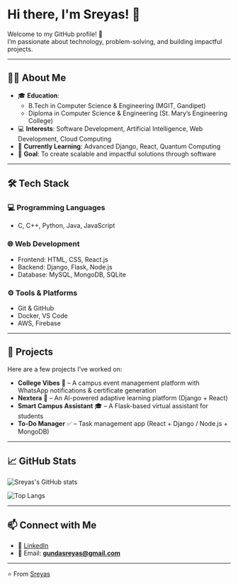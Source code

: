 # Hi there, I'm Sreyas! 👋  

Welcome to my GitHub profile! 🚀  
I’m passionate about technology, problem-solving, and building impactful projects.  

---

## 👨‍🎓 About Me  
- 🎓 **Education**:  
  - B.Tech in Computer Science & Engineering (MGIT, Gandipet)  
  - Diploma in Computer Science & Engineering (St. Mary’s Engineering College)  
- 💻 **Interests**: Software Development, Artificial Intelligence, Web Development, Cloud Computing  
- 🌱 **Currently Learning**: Advanced Django, React, Quantum Computing  
- 🎯 **Goal**: To create scalable and impactful solutions through software  

---

## 🛠️ Tech Stack  

### 💻 Programming Languages  
- C, C++, Python, Java, JavaScript  

### 🌐 Web Development  
- Frontend: HTML, CSS, React.js  
- Backend: Django, Flask, Node.js  
- Database: MySQL, MongoDB, SQLite  

### ⚙️ Tools & Platforms  
- Git & GitHub  
- Docker, VS Code  
- AWS, Firebase  

---

## 🚀 Projects  
Here are a few projects I’ve worked on:  
- **College Vibes** 🎉 – A campus event management platform with WhatsApp notifications & certificate generation  
- **Nextera** 📘 – An AI-powered adaptive learning platform (Django + React)  
- **Smart Campus Assistant** 🎓 – A Flask-based virtual assistant for students  
- **To-Do Manager** ✅ – Task management app (React + Django / Node.js + MongoDB)  

---

## 📈 GitHub Stats  
![Sreyas's GitHub stats](https://github-readme-stats.vercel.app/api?username=sreyasgunda&show_icons=true&theme=tokyonight)  

![Top Langs](https://github-readme-stats.vercel.app/api/top-langs/?username=sreyasgunda&layout=compact&theme=tokyonight)  

---

## 📫 Connect with Me  
- 💼 [LinkedIn](https://www.linkedin.com/in/gunda-sreyas-kumar-22882833a)  
- 📧 Email: **gundasreyas@gmail.com**  

---

⭐️ From [Sreyas](https://github.com/sreyasgunda)  
 
